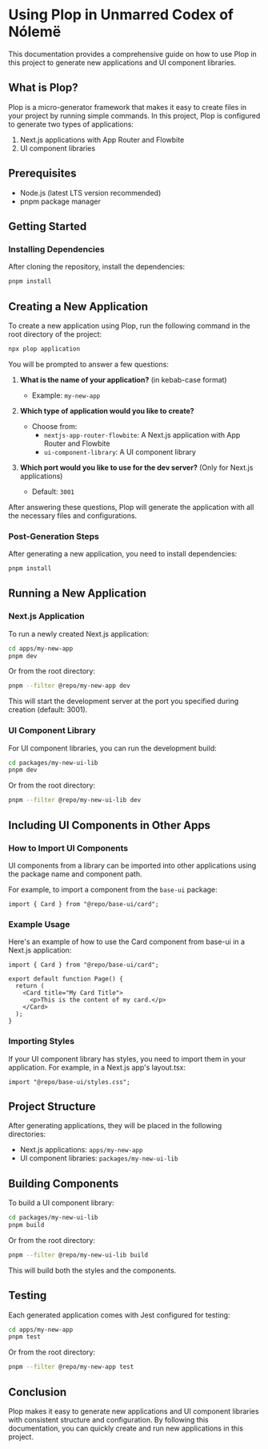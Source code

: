 # Using Plop in Unmarred Codex of Nólemë

This documentation provides a comprehensive guide on how to use Plop in this project to generate new applications and UI component libraries.

## What is Plop?

Plop is a micro-generator framework that makes it easy to create files in your project by running simple commands. In this project, Plop is configured to generate two types of applications:

1. Next.js applications with App Router and Flowbite
2. UI component libraries

## Prerequisites

- Node.js (latest LTS version recommended)
- pnpm package manager

## Getting Started

### Installing Dependencies

After cloning the repository, install the dependencies:

```bash
pnpm install
```

## Creating a New Application

To create a new application using Plop, run the following command in the root directory of the project:

```bash
npx plop application
```

You will be prompted to answer a few questions:

1. **What is the name of your application?** (in kebab-case format)

   - Example: `my-new-app`

2. **Which type of application would you like to create?**

   - Choose from:
     - `nextjs-app-router-flowbite`: A Next.js application with App Router and Flowbite
     - `ui-component-library`: A UI component library

3. **Which port would you like to use for the dev server?** (Only for Next.js applications)
   - Default: `3001`

After answering these questions, Plop will generate the application with all the necessary files and configurations.

### Post-Generation Steps

After generating a new application, you need to install dependencies:

```bash
pnpm install
```

## Running a New Application

### Next.js Application

To run a newly created Next.js application:

```bash
cd apps/my-new-app
pnpm dev
```

Or from the root directory:

```bash
pnpm --filter @repo/my-new-app dev
```

This will start the development server at the port you specified during creation (default: 3001).

### UI Component Library

For UI component libraries, you can run the development build:

```bash
cd packages/my-new-ui-lib
pnpm dev
```

Or from the root directory:

```bash
pnpm --filter @repo/my-new-ui-lib dev
```

## Including UI Components in Other Apps

### How to Import UI Components

UI components from a library can be imported into other applications using the package name and component path.

For example, to import a component from the `base-ui` package:

```tsx
import { Card } from "@repo/base-ui/card";
```

### Example Usage

Here's an example of how to use the Card component from base-ui in a Next.js application:

```tsx
import { Card } from "@repo/base-ui/card";

export default function Page() {
  return (
    <Card title="My Card Title">
      <p>This is the content of my card.</p>
    </Card>
  );
}
```

### Importing Styles

If your UI component library has styles, you need to import them in your application. For example, in a Next.js app's layout.tsx:

```tsx
import "@repo/base-ui/styles.css";
```

## Project Structure

After generating applications, they will be placed in the following directories:

- Next.js applications: `apps/my-new-app`
- UI component libraries: `packages/my-new-ui-lib`

## Building Components

To build a UI component library:

```bash
cd packages/my-new-ui-lib
pnpm build
```

Or from the root directory:

```bash
pnpm --filter @repo/my-new-ui-lib build
```

This will build both the styles and the components.

## Testing

Each generated application comes with Jest configured for testing:

```bash
cd apps/my-new-app
pnpm test
```

Or from the root directory:

```bash
pnpm --filter @repo/my-new-app test
```

## Conclusion

Plop makes it easy to generate new applications and UI component libraries with consistent structure and configuration. By following this documentation, you can quickly create and run new applications in this project.
